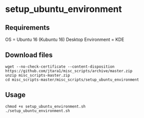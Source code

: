 # setup_ubuntu_environment

## Requirements
OS = Ubuntu 16 (Kubuntu 16)
Desktop Environment = KDE

## Download files
```
wget --no-check-certificate --content-disposition https://github.com/jtara1/misc_scripts/archive/master.zip
unzip misc_scripts-master.zip
cd misc_scripts-master/misc_scripts/setup_ubuntu_environment
```

## Usage
```
chmod +x setup_ubuntu_environment.sh
./setup_ubuntu_environment.sh
```